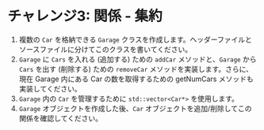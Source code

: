 # チャレンジ3: 関係 - 集約

1. 複数の `Car` を格納できる `Garage` クラスを作成します。ヘッダーファイルとソースファイルに分けてこのクラスを書いてください。
2. `Garage` に `Cars` を入れる (追加する) ための `addCar` メソッドと、`Garage` から `Cars` を出す (削除する) ための `removeCar` メソッドを実装します。さらに、現在 Garage 内にある Car の数を取得するための getNumCars メソッドも実装してください。
3. `Garage` 内の `Car` を管理するために `std::vector<Car*>` を使用します。
4. `Garage` オブジェクトを作成した後、`Car` オブジェクトを追加/削除してこの関係を確認してください。
